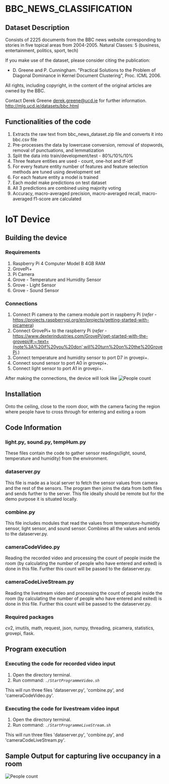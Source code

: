 # BBC_NEWS_CLASSIFICATION
## Dataset Description
Consists of 2225 documents from the BBC news website corresponding to stories in five topical areas from 2004-2005.
Natural Classes: 5 (business, entertainment, politics, sport, tech)

If you make use of the dataset, please consider citing the publication: 
- D. Greene and P. Cunningham. "Practical Solutions to the Problem of Diagonal Dominance in Kernel Document Clustering", Proc. ICML 2006.

All rights, including copyright, in the content of the original articles are owned by the BBC.

Contact Derek Greene <derek.greene@ucd.ie> for further information.
http://mlg.ucd.ie/datasets/bbc.html
## Functionalities of the code
1. Extracts the raw text from bbc_news_dataset.zip file and converts it into bbc.csv file
2. Pre-processes the data by lowercase conversion, removal of stopwords, removal of punctuations, and lemmatization
3. Split the data into train/development/test - 80%/10%/10%
4. Three feature entities are used - count, one-hot and tf-idf
5. For every feature entity number of features and feature selection methods are tuned using development set
6. For each feature entity a model is trained
7. Each model make predictions on test dataset
8. All 3 predictions are combined using majority voting
9. Accuracy, macro-averaged precision, macro-averaged recall, macro-averaged f1-score are calculated

# IoT Device

## Building the device
### Requirements
1. Raspberry Pi 4 Computer Model B 4GB RAM
2. GrovePi+
3. Pi Camera
4. Grove - Temperature and Humidity Sensor
5. Grove - Light Sensor
6. Grove - Sound Sensor

### Connections
1. Connect Pi camera to the camera module port in raspberry Pi (<i>refer</i> - https://projects.raspberrypi.org/en/projects/getting-started-with-picamera)
2. Connect GrovePi+ to the raspberry Pi (<i>refer</i> - https://www.dexterindustries.com/GrovePi/get-started-with-the-grovepi/#:~:text=(note%3A%20if%20you%20don',will%20turn%20on%20the%20GrovePi.)
3. Connect temperature and humidity sensor to port D7 in grovepi+.
4. Connect sound sensor to port A0 in grovepi+.
5. Connect light sensor to port A1 in grovepi+.

After making the connections, the device will look like
<img src="https://giphy.com/gifs/8yFOREyjmKdGtMGzol/tile" alt="People count" class="center">

## Installation
Onto the ceiling, close to the room door, with the camera facing the region where people have to cross through for entering and exiting a room

## Code Information
### light.py, sound.py, tempHum.py
These files contain the code to gather sensor readings(light, sound, temperature and humidity) from the environment.

### dataserver.py
This file is made as a local server to fetch the sensor values from camera and the rest of the sensors. The program then joins the data from both files and sends further to the server. This file ideally should be remote but for the demo purpose it is situated locally.

### combine.py
This file includes modules that read the values from temperature-humidity sensor, light sensor, and sound sensor. Combines all the values and sends to the dataserver.py.

### cameraCodeVideo.py
Reading the recorded video and processing the count of people inside the room (by calculating the number of people who have entered and exited) is done in this file. Further this count will be passed to the dataserver.py. 

### cameraCodeLiveStream.py
Reading the livestream video and processing the count of people inside the room (by calculating the number of people who have entered and exited) is done in this file. Further this count will be passed to the dataserver.py.

### Required packages
cv2, imutils, math, request, json, numpy, threading, picamera, statistics, grovepi, flask.

## Program execution
### Executing the code for recorded video input
1. Open the directory terminal.
2. Run command: <code><i>./StartProgrammeVideo.sh</i></code>

This will run three files 'dataserver.py', 'combine.py', and 'cameraCodeVideo.py'. 

### Executing the code for livestream video input
1. Open the directory terminal.
2. Run command: <code><i>./StartProgrammeLiveStream.sh</i></code>

This will run three files 'dataserver.py', 'combine.py', and 'cameraCodeLiveStream.py'.

## Sample Output for capturing live occupancy in a room
<img src="https://media.giphy.com/media/nhZtxM3vwuRgpcAQAI/giphy.gif" alt="People count" class="center">


